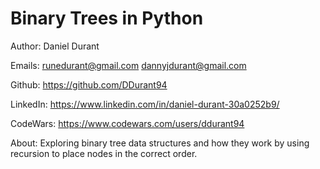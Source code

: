 # Binary Trees in Python

Author: Daniel Durant

Emails:
<runedurant@gmail.com>
<dannyjdurant@gmail.com>

Github:
<https://github.com/DDurant94>

LinkedIn:
<https://www.linkedin.com/in/daniel-durant-30a0252b9/>

CodeWars:
<https://www.codewars.com/users/ddurant94>

About:
  Exploring binary tree data structures and how they work by using recursion to place nodes in the correct order.
